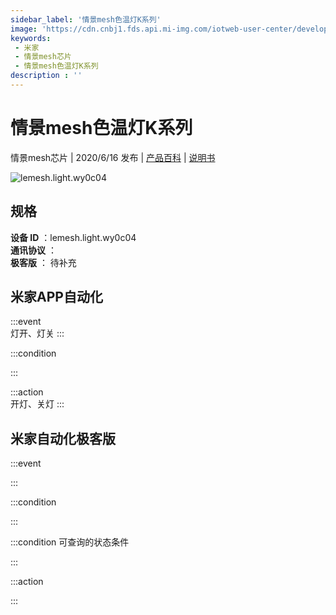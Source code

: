```yaml
---
sidebar_label: '情景mesh色温灯K系列'
image: 'https://cdn.cnbj1.fds.api.mi-img.com/iotweb-user-center/developer_1679047687869jORAV6Xj.png?GalaxyAccessKeyId=AKVGLQWBOVIRQ3XLEW&Expires=9223372036854775807&Signature=BnpQIgIV64V5FvrN4PWxxcFymb0='
keywords: 
 - 米家
 - 情景mesh芯片
 - 情景mesh色温灯K系列
description : ''
---
```

# 情景mesh色温灯K系列

情景mesh芯片 | 2020/6/16 发布 | [产品百科](https://home.mi.com/webapp/content/baike/product/index.html?model=lemesh.light.wy0c04/) | [说明书](https://home.mi.com/views/introduction.html?model=lemesh.light.wy0c04&region=cn)

![lemesh.light.wy0c04](https://cdn.cnbj1.fds.api.mi-img.com/iotweb-user-center/developer_1679047687869jORAV6Xj.png?GalaxyAccessKeyId=AKVGLQWBOVIRQ3XLEW&Expires=9223372036854775807&Signature=BnpQIgIV64V5FvrN4PWxxcFymb0=)

## 规格  
> 
**设备 ID** ：lemesh.light.wy0c04  
**通讯协议** ：  
**极客版**  ： 待补充 


## 米家APP自动化  

:::event  
灯开、灯关
:::

:::condition  

:::

:::action   
开灯、关灯
:::

## 米家自动化极客版  

:::event  

:::

:::condition  

:::

:::condition 可查询的状态条件  

:::

:::action  

:::

        
